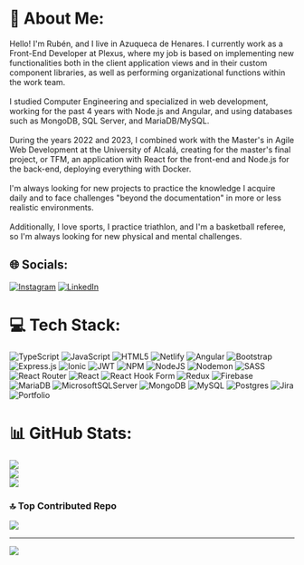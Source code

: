 # 💫 About Me:
Hello! I'm Rubén, and I live in Azuqueca de Henares. I currently work as a Front-End Developer at Plexus, where my job is based on implementing new functionalities both in the client application views and in their custom component libraries, as well as performing organizational functions within the work team.<br><br>I studied Computer Engineering and specialized in web development, working for the past 4 years with Node.js and Angular, and using databases such as MongoDB, SQL Server, and MariaDB/MySQL.<br><br>During the years 2022 and 2023, I combined work with the Master's in Agile Web Development at the University of Alcalá, creating for the master's final project, or TFM, an application with React for the front-end and Node.js for the back-end, deploying everything with Docker.<br><br>I'm always looking for new projects to practice the knowledge I acquire daily and to face challenges "beyond the documentation" in more or less realistic environments.<br><br>Additionally, I love sports, I practice triathlon, and I'm a basketball referee, so I'm always looking for new physical and mental challenges.


## 🌐 Socials:
[![Instagram](https://img.shields.io/badge/Instagram-%23E4405F.svg?logo=Instagram&logoColor=white)](https://instagram.com/rubenfdlp) [![LinkedIn](https://img.shields.io/badge/LinkedIn-%230077B5.svg?logo=linkedin&logoColor=white)](https://linkedin.com/in/rubenfdezlopesino280994) 

# 💻 Tech Stack:
![TypeScript](https://img.shields.io/badge/typescript-%23007ACC.svg?style=for-the-badge&logo=typescript&logoColor=white) ![JavaScript](https://img.shields.io/badge/javascript-%23323330.svg?style=for-the-badge&logo=javascript&logoColor=%23F7DF1E) ![HTML5](https://img.shields.io/badge/html5-%23E34F26.svg?style=for-the-badge&logo=html5&logoColor=white) ![Netlify](https://img.shields.io/badge/netlify-%23000000.svg?style=for-the-badge&logo=netlify&logoColor=#00C7B7) ![Angular](https://img.shields.io/badge/angular-%23DD0031.svg?style=for-the-badge&logo=angular&logoColor=white) ![Bootstrap](https://img.shields.io/badge/bootstrap-%238511FA.svg?style=for-the-badge&logo=bootstrap&logoColor=white) ![Express.js](https://img.shields.io/badge/express.js-%23404d59.svg?style=for-the-badge&logo=express&logoColor=%2361DAFB) ![Ionic](https://img.shields.io/badge/Ionic-%233880FF.svg?style=for-the-badge&logo=Ionic&logoColor=white) ![JWT](https://img.shields.io/badge/JWT-black?style=for-the-badge&logo=JSON%20web%20tokens) ![NPM](https://img.shields.io/badge/NPM-%23CB3837.svg?style=for-the-badge&logo=npm&logoColor=white) ![NodeJS](https://img.shields.io/badge/node.js-6DA55F?style=for-the-badge&logo=node.js&logoColor=white) ![Nodemon](https://img.shields.io/badge/NODEMON-%23323330.svg?style=for-the-badge&logo=nodemon&logoColor=%BBDEAD) ![SASS](https://img.shields.io/badge/SASS-hotpink.svg?style=for-the-badge&logo=SASS&logoColor=white) ![React Router](https://img.shields.io/badge/React_Router-CA4245?style=for-the-badge&logo=react-router&logoColor=white) ![React](https://img.shields.io/badge/react-%2320232a.svg?style=for-the-badge&logo=react&logoColor=%2361DAFB) ![React Hook Form](https://img.shields.io/badge/React%20Hook%20Form-%23EC5990.svg?style=for-the-badge&logo=reacthookform&logoColor=white) ![Redux](https://img.shields.io/badge/redux-%23593d88.svg?style=for-the-badge&logo=redux&logoColor=white) ![Firebase](https://img.shields.io/badge/firebase-a08021?style=for-the-badge&logo=firebase&logoColor=ffcd34) ![MariaDB](https://img.shields.io/badge/MariaDB-003545?style=for-the-badge&logo=mariadb&logoColor=white) ![MicrosoftSQLServer](https://img.shields.io/badge/Microsoft%20SQL%20Server-CC2927?style=for-the-badge&logo=microsoft%20sql%20server&logoColor=white) ![MongoDB](https://img.shields.io/badge/MongoDB-%234ea94b.svg?style=for-the-badge&logo=mongodb&logoColor=white) ![MySQL](https://img.shields.io/badge/mysql-4479A1.svg?style=for-the-badge&logo=mysql&logoColor=white) ![Postgres](https://img.shields.io/badge/postgres-%23316192.svg?style=for-the-badge&logo=postgresql&logoColor=white) ![Jira](https://img.shields.io/badge/jira-%230A0FFF.svg?style=for-the-badge&logo=jira&logoColor=white) ![Portfolio](https://img.shields.io/badge/Portfolio-%23000000.svg?style=for-the-badge&logo=firefox&logoColor=#FF7139)
# 📊 GitHub Stats:
![](https://github-readme-stats.vercel.app/api?username=RubenFLopesino&theme=dark&hide_border=false&include_all_commits=true&count_private=true)<br/>
![](https://github-readme-streak-stats.herokuapp.com/?user=RubenFLopesino&theme=dark&hide_border=false)<br/>
![](https://github-readme-stats.vercel.app/api/top-langs/?username=RubenFLopesino&theme=dark&hide_border=false&include_all_commits=true&count_private=true&layout=compact)

### 🔝 Top Contributed Repo
![](https://github-contributor-stats.vercel.app/api?username=RubenFLopesino&limit=5&theme=radical&combine_all_yearly_contributions=true)

---
[![](https://visitcount.itsvg.in/api?id=RubenFLopesino&icon=0&color=0)](https://visitcount.itsvg.in)

<!-- Proudly created with GPRM ( https://gprm.itsvg.in ) -->

